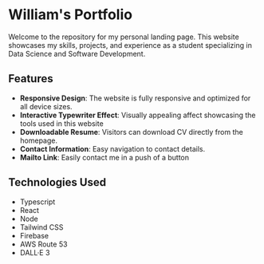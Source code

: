 # William's Portfolio

Welcome to the repository for my personal landing page. This website showcases my skills, projects, and experience as a student specializing in Data Science and Software Development.

## Features

- **Responsive Design**: The website is fully responsive and optimized for all device sizes.
- **Interactive Typewriter Effect**: Visually appealing affect showcasing the tools used in this website
- **Downloadable Resume**: Visitors can download CV directly from the homepage.
- **Contact Information**: Easy navigation to contact details.
- **Mailto Link**: Easily contact me in a push of a button

## Technologies Used
- Typescript
- React
- Node
- Tailwind CSS
- Firebase
- AWS Route 53
- DALL·E 3 

